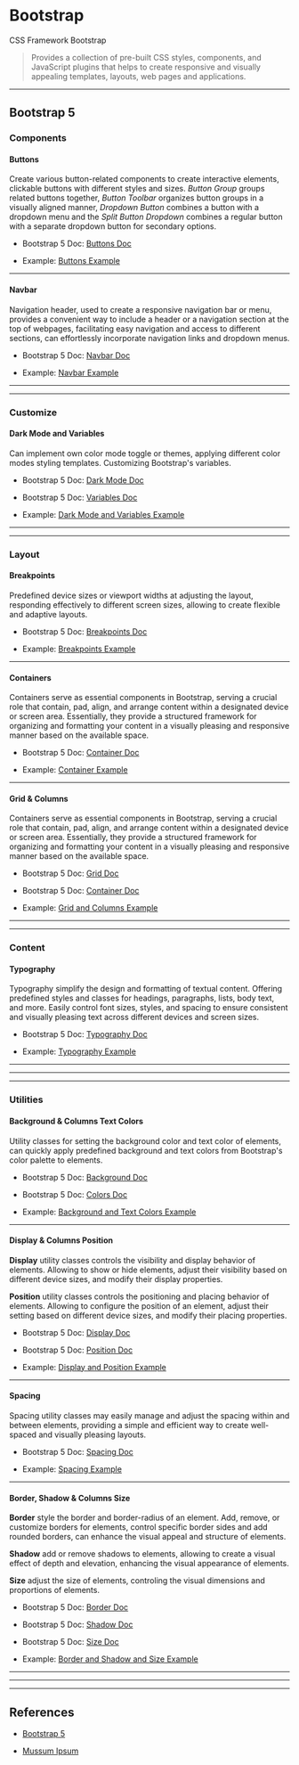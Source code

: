 # Bootstrap

CSS Framework Bootstrap

> Provides a collection of pre-built CSS styles, components, and JavaScript plugins that helps to create responsive and visually appealing templates, layouts, web pages and applications.

---

## Bootstrap 5

### Components

#### Buttons

Create various button-related components to create interactive elements, clickable buttons with different styles and sizes. _Button Group_ groups related buttons together, _Button Toolbar_ organizes button groups in a visually aligned manner, _Dropdown Button_ combines a button with a dropdown menu and the _Split Button Dropdown_ combines a regular button with a separate dropdown button for secondary options.

* Bootstrap 5 Doc: [Buttons Doc](https://getbootstrap.com/docs/5.3/components/buttons/)

* Example: [Buttons Example](bootstrap-5/buttons.html)

---

#### Navbar

Navigation header, used to create a responsive navigation bar or menu, provides a convenient way to include a header or a navigation section at the top of webpages, facilitating easy navigation and access to different sections, can effortlessly incorporate navigation links and dropdown menus.

* Bootstrap 5 Doc: [Navbar Doc](https://getbootstrap.com/docs/5.3/components/navbar/)

* Example: [Navbar Example](bootstrap-5/navbar.html)

---
---

### Customize

#### Dark Mode and Variables

Can implement own color mode toggle or themes, applying different color modes styling templates. Customizing Bootstrap's variables.

* Bootstrap 5 Doc: [Dark Mode Doc](https://getbootstrap.com/docs/5.3/customize/color-modes/#dark-mode)

* Bootstrap 5 Doc: [Variables Doc](https://getbootstrap.com/docs/5.3/customize/color-modes/#variables)

* Example: [Dark Mode and Variables Example](bootstrap-5/darkmode_and_variables.html)

---
---

### Layout

#### Breakpoints

Predefined device sizes or viewport widths at adjusting the layout, responding effectively to different screen sizes, allowing to create flexible and adaptive layouts.

* Bootstrap 5 Doc: [Breakpoints Doc](https://getbootstrap.com/docs/5.3/layout/breakpoints/)

* Example: [Breakpoints Example](bootstrap-5/breakpoints.html)

---

#### Containers

Containers serve as essential components in Bootstrap, serving a crucial role that contain, pad, align, and arrange content within a designated device or screen area. Essentially, they provide a structured framework for organizing and formatting your content in a visually pleasing and responsive manner based on the available space.

* Bootstrap 5 Doc: [Container Doc](https://getbootstrap.com/docs/5.3/layout/containers/)

* Example: [Container Example](bootstrap-5/containers.html)

---

#### Grid & Columns
 
Containers serve as essential components in Bootstrap, serving a crucial role that contain, pad, align, and arrange content within a designated device or screen area. Essentially, they provide a structured framework for organizing and formatting your content in a visually pleasing and responsive manner based on the available space.

* Bootstrap 5 Doc: [Grid Doc](https://getbootstrap.com/docs/5.3/layout/grid/)

* Bootstrap 5 Doc: [Container Doc](https://getbootstrap.com/docs/5.3/layout/containers/)

* Example: [Grid and Columns Example](bootstrap-5/grid_and_columns.html)

---
---

### Content

#### Typography

Typography simplify the design and formatting of textual content. Offering predefined styles and classes for headings, paragraphs, lists, body text, and more. Easily control font sizes, styles, and spacing to ensure consistent and visually pleasing text across different devices and screen sizes.

* Bootstrap 5 Doc: [Typography Doc](https://getbootstrap.com/docs/5.3/content/typography/)

* Example: [Typography Example](bootstrap-5/typography.html)

---

---
---

### Utilities

#### Background & Columns  Text Colors

Utility classes for setting the background color and text color of elements, can quickly apply predefined background and text colors from Bootstrap's color palette to elements.

* Bootstrap 5 Doc: [Background Doc](https://getbootstrap.com/docs/5.3/utilities/background/)

* Bootstrap 5 Doc: [Colors Doc](https://getbootstrap.com/docs/5.3/utilities/colors/)

* Example: [Background and Text Colors Example](bootstrap-5/background_text_colors.html)

---

#### Display & Columns  Position

**Display** utility classes controls the visibility and display behavior of elements. Allowing to show or hide elements, adjust their visibility based on different device sizes, and modify their display properties.

**Position** utility classes controls the positioning and placing behavior of elements. Allowing to configure the position of an element, adjust their setting based on different device sizes, and modify their placing properties.

* Bootstrap 5 Doc: [Display Doc](https://getbootstrap.com/docs/5.3/utilities/display/)

* Bootstrap 5 Doc: [Position Doc](https://getbootstrap.com/docs/5.3/utilities/position/)

* Example: [Display and Position Example](bootstrap-5/display_and_position.html)

---

#### Spacing

Spacing utility classes may easily manage and adjust the spacing within and between elements, providing a simple and efficient way to create well-spaced and visually pleasing layouts.

* Bootstrap 5 Doc: [Spacing Doc](https://getbootstrap.com/docs/5.3/utilities/spacing/)

* Example: [Spacing Example](bootstrap-5/spacing.html)

---

#### Border, Shadow & Columns  Size

**Border** style the border and border-radius of an element. Add, remove, or customize borders for elements, control specific border sides and add rounded borders, can enhance the visual appeal and structure of elements.

**Shadow** add or remove shadows to elements, allowing to create a visual effect of depth and elevation, enhancing the visual appearance of elements.

**Size** adjust the size of elements, controling the visual dimensions and proportions of elements.

* Bootstrap 5 Doc: [Border Doc](https://getbootstrap.com/docs/5.3/utilities/borders/)

* Bootstrap 5 Doc: [Shadow Doc](https://getbootstrap.com/docs/5.3/utilities/shadows/)

* Bootstrap 5 Doc: [Size Doc](https://getbootstrap.com/docs/5.3/utilities/sizing/)

* Example: [Border and Shadow and Size Example](bootstrap-5/border_and_shadow_and_size.html)

---

---
---

## References

* [Bootstrap 5](https://getbootstrap.com/docs/5.3/getting-started/introduction/)

* [Mussum Ipsum](https://mussumipsum.com/)
